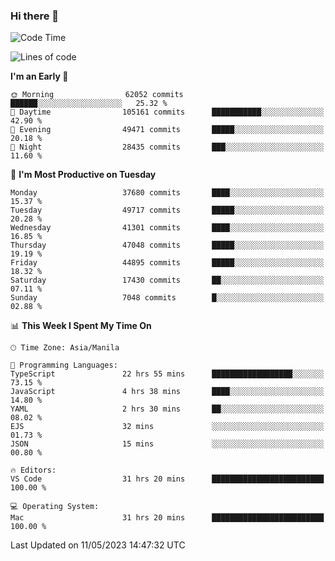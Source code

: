 ### Hi there 👋

<!--START_SECTION:waka-->
![Code Time](http://img.shields.io/badge/Code%20Time-3%2C933%20hrs%2033%20mins-blue)

![Lines of code](https://img.shields.io/badge/From%20Hello%20World%20I%27ve%20Written-100.2%20million%20lines%20of%20code-blue)

**I'm an Early 🐤** 

```text
🌞 Morning                62052 commits       ██████░░░░░░░░░░░░░░░░░░░   25.32 % 
🌆 Daytime                105161 commits      ███████████░░░░░░░░░░░░░░   42.90 % 
🌃 Evening                49471 commits       █████░░░░░░░░░░░░░░░░░░░░   20.18 % 
🌙 Night                  28435 commits       ███░░░░░░░░░░░░░░░░░░░░░░   11.60 % 
```
📅 **I'm Most Productive on Tuesday** 

```text
Monday                   37680 commits       ████░░░░░░░░░░░░░░░░░░░░░   15.37 % 
Tuesday                  49717 commits       █████░░░░░░░░░░░░░░░░░░░░   20.28 % 
Wednesday                41301 commits       ████░░░░░░░░░░░░░░░░░░░░░   16.85 % 
Thursday                 47048 commits       █████░░░░░░░░░░░░░░░░░░░░   19.19 % 
Friday                   44895 commits       █████░░░░░░░░░░░░░░░░░░░░   18.32 % 
Saturday                 17430 commits       ██░░░░░░░░░░░░░░░░░░░░░░░   07.11 % 
Sunday                   7048 commits        █░░░░░░░░░░░░░░░░░░░░░░░░   02.88 % 
```


📊 **This Week I Spent My Time On** 

```text
🕑︎ Time Zone: Asia/Manila

💬 Programming Languages: 
TypeScript               22 hrs 55 mins      ██████████████████░░░░░░░   73.15 % 
JavaScript               4 hrs 38 mins       ████░░░░░░░░░░░░░░░░░░░░░   14.80 % 
YAML                     2 hrs 30 mins       ██░░░░░░░░░░░░░░░░░░░░░░░   08.02 % 
EJS                      32 mins             ░░░░░░░░░░░░░░░░░░░░░░░░░   01.73 % 
JSON                     15 mins             ░░░░░░░░░░░░░░░░░░░░░░░░░   00.80 % 

🔥 Editors: 
VS Code                  31 hrs 20 mins      █████████████████████████   100.00 % 

💻 Operating System: 
Mac                      31 hrs 20 mins      █████████████████████████   100.00 % 
```


 Last Updated on 11/05/2023 14:47:32 UTC
<!--END_SECTION:waka-->


<!--
**rad182/rad182** is a ✨ _special_ ✨ repository because its `README.md` (this file) appears on your GitHub profile.

Here are some ideas to get you started:

- 🔭 I’m currently working on ...
- 🌱 I’m currently learning ...
- 👯 I’m looking to collaborate on ...
- 🤔 I’m looking for help with ...
- 💬 Ask me about ...
- 📫 How to reach me: ...
- 😄 Pronouns: ...
- ⚡ Fun fact: ...
-->
